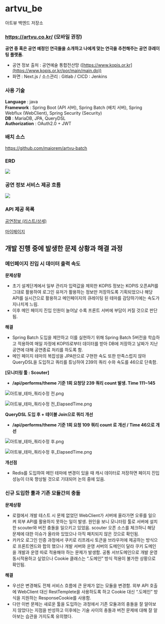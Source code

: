 # artvu_be
 아트뷰 백엔드 저장소

### https://artvu.co.kr/ (모바일 권장)

**공연 중 혹은 공연 예정인 연극들을 소개하고 나에게 맞는 연극을 추천해주는 공연 큐레이팅 플랫폼.** 

- 공연 정보 출처 : 공연예술 통합전산망 ([https://www.kopis.or.kr](https://www.kopis.or.kr/por/main/main.do))
- 화면 : Next.js / 소스관리 : Gitlab / CICD : Jenkins

### 사용 기술
**Language** : java        
**Framework** : Spring Boot (API 서버), Spring Batch (배치 서버), Spring Webflux (WebClient), Spring Security (Security)        
**DB** : MariaDB, JPA, QueryDSL          
**Authorization** : OAuth2.0 + JWT         

### 배치 소스
https://github.com/maiorem/artvu-batch

### ERD
<img src="https://img1.daumcdn.net/thumb/R1280x0/?scode=mtistory2&fname=https%3A%2F%2Fblog.kakaocdn.net%2Fdn%2FplWpN%2FbtsIhR0OHZ3%2Fws9VVrkYJ2sXy6t6sJ9jF0%2Fimg.png" />

### 공연 정보 서비스 제공 흐름
<img src="https://img1.daumcdn.net/thumb/R1280x0/?scode=mtistory2&fname=https%3A%2F%2Fblog.kakaocdn.net%2Fdn%2FY6jLg%2FbtsIg7wyUqF%2F5RbnSvaMGxAoKzTomH6iBK%2Fimg.png" />



### API 제공 목록

[공연정보 (리스트/상세)](https://zany-duke-0f6.notion.site/1d7b0d9f09b743caad61364a19ed31d8?v=291e93579b46474383ffe26b2c39d328&pvs=4)

[마이페이지](https://zany-duke-0f6.notion.site/25b9b6a2ff6c41fc9ce836205a49b51f?v=0c4cee0210b540148f9fce5563ca3304&pvs=4)



## 개발 진행 중에 발생한 문제 상황과 해결 과정

### 메인페이지 진입 시 데이터 출력 속도

**문제상황**

- 초기 설계단계에서 일부 관리자 입력값을 제외한 KOPIS 정보는 KOPIS 오픈API를 그대로 활용하여 로그인 유저가 활용하는 정보만 저장하도록 기획되었으나 해당 API를 실시간으로 활용하고 메인페이지의 큐레이팅 된 테마를 감당하기에는 속도가 지나치게 느림.
- 이후 메인 페이지 진입 인원이 늘어날 수록 프론트 서버에 부담이 커질 것으로 판단됨.

**해결**

- Spring Batch 도입을 제안하고 이를 실현하기 위해 Spring Batch 5버전을 학습하고 적용하여 매일 자정에 KOPIS로부터 데이터를 받아 DB에 저장하고 날짜가 지난 공연에 대해 공연종료 처리를 하도록 함.
- 메인 페이지 테마의 복잡성을 JPA만으로 구현한 속도 또한 만족스럽지 않아 QueryDSL을 도입하고 쿼리를 튜닝하여 239의 쿼리 수와 속도를 46으로 단축함.

**[모니터링 툴 : Scouter]**          

- **/api/performs/theme 기준 1회 요청당 239 쿼리 count 발생. Time 111~145**        

![아트뷰_테마_쿼리수정 전.png](https://img1.daumcdn.net/thumb/R1280x0/?scode=mtistory2&fname=https%3A%2F%2Fblog.kakaocdn.net%2Fdn%2FcJhNnb%2FbtsIiwu1zGB%2Fg0vQGyaCJc08mCB2KWONGk%2Fimg.png)

![아트뷰_테마_쿼리수정 전_ElapsedTime.png](https://img1.daumcdn.net/thumb/R1280x0/?scode=mtistory2&fname=https%3A%2F%2Fblog.kakaocdn.net%2Fdn%2FrxqNk%2FbtsIjdPmCB3%2F7QoUO8dQIrz4ZoGK5oPJfk%2Fimg.png)

**QueryDSL 도입 후 + 테이블 Join으로 쿼리 개선**     

- **/api/performs/theme 기준 1회 요청 109 쿼리 count 로 개선 / Time 46으로 개선**

![아트뷰_테마_쿼리수정 후.png](https://img1.daumcdn.net/thumb/R1280x0/?scode=mtistory2&fname=https%3A%2F%2Fblog.kakaocdn.net%2Fdn%2FbCmdLV%2FbtsIg2oGCUn%2Fq6mqhEe3rnQTy3BZGKYKj1%2Fimg.png)

![아트뷰_테마_쿼리수정 후_ElapsedTime.png](https://img1.daumcdn.net/thumb/R1280x0/?scode=mtistory2&fname=https%3A%2F%2Fblog.kakaocdn.net%2Fdn%2F4MrYx%2FbtsIg0RU2Db%2FTGunAZD20WkR0Qyi9hcLt1%2Fimg.png)

**개선점**

- Redis를 도입하여 메인 테마에 변경이 있을 때 캐시 데이터로 저장하면 페이지 진입 성능이 더욱 향상될 것으로 기대되어 논의 중에 있음.

### 신규 도입한 툴과 기존 모듈간의 충돌

**문제상황**

- 로컬에서 개발 테스트 시 문제 없었던 WebClient가 서버에 올라가면 오류를 일으켜 외부 API를 활용하지 못하는 일이 발생. 원인을 보니 모니터링 툴로 서버에 설치한 scouter와 버전 충돌을 일으키고 있었음. scouter 오픈 소스를 체크하니 해당 문제에 대한 이슈가 올라와 있었으나 아직 패치되지 않은 것으로 확인됨.
- 카카오 로그인 인증 과정에서 쿠키로 리프레시 토큰을 브라우저에 제공하는 방식으로 프론트엔드와 합의 했으나 개발 서버와 운영 서버의 도메인이 달라 쿠키 도메인을 개발과 운영 따로 적용해야 하는 문제가 발생함. 공통 서브도메인으로 개발 운영 동시적용하고 싶었으나 Cookie 클래스는 “.도메인” 방식 적용이 불가한 상황으로 확인됨.

**해결**

- 우선은 변경해도 전체 서비스 흐름에 큰 문제가 없는 모듈을 변경함. 외부 API 호출에 WebClient 대신 RestTemplete을 사용하도록 하고 Cookie 대신 “.도메인” 방식을 지원하는 ResponseCookie를 사용함.
- 다만 이번 문제는 새로운 툴을 도입하는 과정에서 기존 모듈과의 충돌을 잘 알아보지 않았다는 지점을 반성하고 이후에는 기술 사이의 충돌과 버전 문제에 대해 잘 알아보는 습관을 가지도록 유의했다.

